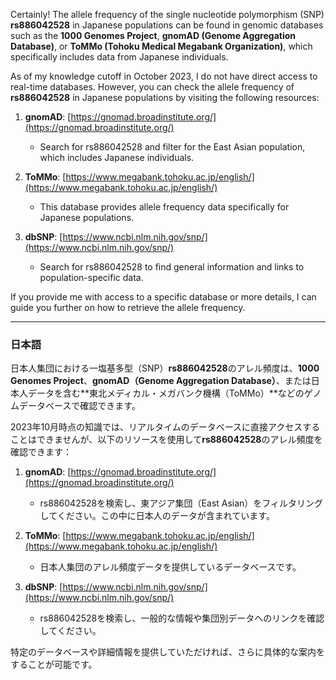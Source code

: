 Certainly! The allele frequency of the single nucleotide polymorphism (SNP) **rs886042528** in Japanese populations can be found in genomic databases such as the **1000 Genomes Project**, **gnomAD (Genome Aggregation Database)**, or **ToMMo (Tohoku Medical Megabank Organization)**, which specifically includes data from Japanese individuals.

As of my knowledge cutoff in October 2023, I do not have direct access to real-time databases. However, you can check the allele frequency of **rs886042528** in Japanese populations by visiting the following resources:

1. **gnomAD**: [https://gnomad.broadinstitute.org/](https://gnomad.broadinstitute.org/)
   - Search for rs886042528 and filter for the East Asian population, which includes Japanese individuals.

2. **ToMMo**: [https://www.megabank.tohoku.ac.jp/english/](https://www.megabank.tohoku.ac.jp/english/)
   - This database provides allele frequency data specifically for Japanese populations.

3. **dbSNP**: [https://www.ncbi.nlm.nih.gov/snp/](https://www.ncbi.nlm.nih.gov/snp/)
   - Search for rs886042528 to find general information and links to population-specific data.

If you provide me with access to a specific database or more details, I can guide you further on how to retrieve the allele frequency.

---

### 日本語
日本人集団における一塩基多型（SNP）**rs886042528**のアレル頻度は、**1000 Genomes Project**、**gnomAD（Genome Aggregation Database）**、または日本人データを含む**東北メディカル・メガバンク機構（ToMMo）**などのゲノムデータベースで確認できます。

2023年10月時点の知識では、リアルタイムのデータベースに直接アクセスすることはできませんが、以下のリソースを使用して**rs886042528**のアレル頻度を確認できます：

1. **gnomAD**: [https://gnomad.broadinstitute.org/](https://gnomad.broadinstitute.org/)
   - rs886042528を検索し、東アジア集団（East Asian）をフィルタリングしてください。この中に日本人のデータが含まれています。

2. **ToMMo**: [https://www.megabank.tohoku.ac.jp/english/](https://www.megabank.tohoku.ac.jp/english/)
   - 日本人集団のアレル頻度データを提供しているデータベースです。

3. **dbSNP**: [https://www.ncbi.nlm.nih.gov/snp/](https://www.ncbi.nlm.nih.gov/snp/)
   - rs886042528を検索し、一般的な情報や集団別データへのリンクを確認してください。

特定のデータベースや詳細情報を提供していただければ、さらに具体的な案内をすることが可能です。